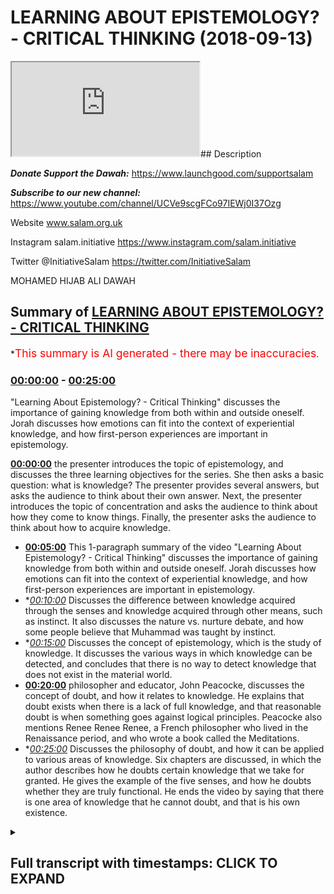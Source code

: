 # LEARNING ABOUT EPISTEMOLOGY? - CRITICAL THINKING (2018-09-13)

<iframe loading='lazy' src='https://www.youtube.com/embed/qu536euyd2c'></iframe>## Description

***Donate Support the Dawah:*** 
https://www.launchgood.com/supportsalam

***Subscribe to our new channel:*** 
https://www.youtube.com/channel/UCVe9scgFCo97IEWj0I37Ozg 

Website www.salam.org.uk 

Instagram salam.initiative 
https://www.instagram.com/salam.initiative

Twitter @InitiativeSalam 
https://twitter.com/InitiativeSalam

MOHAMED HIJAB ALI DAWAH

## Summary of [LEARNING ABOUT EPISTEMOLOGY? - CRITICAL THINKING](https://www.youtube.com/watch?v=qu536euyd2c)


*<span style="color:red; font-size:125%">This summary is AI generated - there may be inaccuracies</span>.

### [00:00:00](https://www.youtube.com/watch?v=qu536euyd2c&t=0) - [00:25:00](https://www.youtube.com/watch?v=qu536euyd2c&t=1500)

 "Learning About Epistemology? - Critical Thinking" discusses the importance of gaining knowledge from both within and outside oneself. Jorah discusses how emotions can fit into the context of experiential knowledge, and how first-person experiences are important in epistemology.

**[00:00:00](https://www.youtube.com/watch?v=qu536euyd2c&t=0)**  the presenter introduces the topic of epistemology, and discusses the three learning objectives for the series. She then asks a basic question: what is knowledge? The presenter provides several answers, but asks the audience to think about their own answer. Next, the presenter introduces the topic of concentration and asks the audience to think about how they come to know things. Finally, the presenter asks the audience to think about how to acquire knowledge.
* **[00:05:00](https://www.youtube.com/watch?v=qu536euyd2c&t=300)** This 1-paragraph summary of the video "Learning About Epistemology? - Critical Thinking" discusses the importance of gaining knowledge from both within and outside oneself. Jorah discusses how emotions can fit into the context of experiential knowledge, and how first-person experiences are important in epistemology.
* **[00:10:00](https://www.youtube.com/watch?v=qu536euyd2c&t=600)* Discusses the difference between knowledge acquired through the senses and knowledge acquired through other means, such as instinct. It also discusses the nature vs. nurture debate, and how some people believe that Muhammad was taught by instinct.
* **[00:15:00](https://www.youtube.com/watch?v=qu536euyd2c&t=900)* Discusses the concept of epistemology, which is the study of knowledge. It discusses the various ways in which knowledge can be detected, and concludes that there is no way to detect knowledge that does not exist in the material world.
* **[00:20:00](https://www.youtube.com/watch?v=qu536euyd2c&t=1200)**  philosopher and educator, John Peacocke, discusses the concept of doubt, and how it relates to knowledge. He explains that doubt exists when there is a lack of full knowledge, and that reasonable doubt is when something goes against logical principles. Peacocke also mentions Renee Renee Renee, a French philosopher who lived in the Renaissance period, and who wrote a book called the Meditations.
* **[00:25:00](https://www.youtube.com/watch?v=qu536euyd2c&t=1500)* Discusses the philosophy of doubt, and how it can be applied to various areas of knowledge. Six chapters are discussed, in which the author describes how he doubts certain knowledge that we take for granted. He gives the example of the five senses, and how he doubts whether they are truly functional. He ends the video by saying that there is one area of knowledge that he cannot doubt, and that is his own existence.

<details><summary><h2>Full transcript with timestamps: CLICK TO EXPAND</h2></summary>

[0:00:10](https://youtu.be/qu536euyd2c?t=10) [Music]  
[0:00:29](https://youtu.be/qu536euyd2c?t=29) so I'm not a liar but I kept on welcome  
[0:00:32](https://youtu.be/qu536euyd2c?t=32) to a new series of critical thinking  
[0:00:35](https://youtu.be/qu536euyd2c?t=35) obviously and critical thinking is as it  
[0:00:38](https://youtu.be/qu536euyd2c?t=38) says on the tin we're gonna try and  
[0:00:40](https://youtu.be/qu536euyd2c?t=40) equip you guys with the necessary and  
[0:00:42](https://youtu.be/qu536euyd2c?t=42) appropriate tools to understand things  
[0:00:46](https://youtu.be/qu536euyd2c?t=46) and more specifically understand things  
[0:00:49](https://youtu.be/qu536euyd2c?t=49) philosophically in the context of  
[0:00:51](https://youtu.be/qu536euyd2c?t=51) discourse in the context of discussions  
[0:00:54](https://youtu.be/qu536euyd2c?t=54) in the base that we have around things  
[0:00:56](https://youtu.be/qu536euyd2c?t=56) like purpose and so what we're going to  
[0:00:59](https://youtu.be/qu536euyd2c?t=59) start with the channel as an  
[0:01:00](https://youtu.be/qu536euyd2c?t=60) introductory lesson which hopefully will  
[0:01:03](https://youtu.be/qu536euyd2c?t=63) aim to lay some foundation some basic  
[0:01:05](https://youtu.be/qu536euyd2c?t=65) foundations on knowledge itself see if  
[0:01:09](https://youtu.be/qu536euyd2c?t=69) you can see behind me what we're doing  
[0:01:12](https://youtu.be/qu536euyd2c?t=72) today is simply to know how knowledge is  
[0:01:15](https://youtu.be/qu536euyd2c?t=75) acquired to understand the different  
[0:01:18](https://youtu.be/qu536euyd2c?t=78) philosophical perspectives on knowledge  
[0:01:19](https://youtu.be/qu536euyd2c?t=79) and to be able to make a judgment on  
[0:01:22](https://youtu.be/qu536euyd2c?t=82) epistemology these are the three  
[0:01:24](https://youtu.be/qu536euyd2c?t=84) learning objectives so by the end of  
[0:01:26](https://youtu.be/qu536euyd2c?t=86) this we should know what this topology  
[0:01:28](https://youtu.be/qu536euyd2c?t=88) is as a keyword that will enchant  
[0:01:31](https://youtu.be/qu536euyd2c?t=91) uncover but also we should have a  
[0:01:35](https://youtu.be/qu536euyd2c?t=95) judgment that were able to make on  
[0:01:38](https://youtu.be/qu536euyd2c?t=98) Lizzie the hip joint with the one and  
[0:01:41](https://youtu.be/qu536euyd2c?t=101) only the man himself the one that you  
[0:01:57](https://youtu.be/qu536euyd2c?t=117) really someone that's not seeing that  
[0:02:00](https://youtu.be/qu536euyd2c?t=120) much body does a lot for the  
[0:02:01](https://youtu.be/qu536euyd2c?t=121) organization and obviously we have a  
[0:02:03](https://youtu.be/qu536euyd2c?t=123) brother honey as well some of you might  
[0:02:05](https://youtu.be/qu536euyd2c?t=125) know him from now let's get started with  
[0:02:12](https://youtu.be/qu536euyd2c?t=132) some required questions which online  
[0:02:13](https://youtu.be/qu536euyd2c?t=133) this is going to be an interactive  
[0:02:15](https://youtu.be/qu536euyd2c?t=135) session and so we're gonna ask a lot of  
[0:02:18](https://youtu.be/qu536euyd2c?t=138) questions and I want you guys to think  
[0:02:19](https://youtu.be/qu536euyd2c?t=139) about what we're talking about rather  
[0:02:20](https://youtu.be/qu536euyd2c?t=140) than a me just giving you the  
[0:02:22](https://youtu.be/qu536euyd2c?t=142) information let's start with a very  
[0:02:24](https://youtu.be/qu536euyd2c?t=144) introductory question what is knowledge  
[0:02:29](https://youtu.be/qu536euyd2c?t=149) yes information facts the dictionary  
[0:02:35](https://youtu.be/qu536euyd2c?t=155) definition if you go on oxford  
[0:02:38](https://youtu.be/qu536euyd2c?t=158) dictionary they'll say knowledge  
[0:02:41](https://youtu.be/qu536euyd2c?t=161) in fact said skills acquired you know is  
[0:02:44](https://youtu.be/qu536euyd2c?t=164) how we use the word yeah in terms of  
[0:02:47](https://youtu.be/qu536euyd2c?t=167) common day usage is there anything else  
[0:02:49](https://youtu.be/qu536euyd2c?t=169) you add to that I don't think that's  
[0:02:56](https://youtu.be/qu536euyd2c?t=176) correct this is true now having said  
[0:03:06](https://youtu.be/qu536euyd2c?t=186) that I want to answer your question um  
[0:03:08](https://youtu.be/qu536euyd2c?t=188) and this is a more fundamental question  
[0:03:09](https://youtu.be/qu536euyd2c?t=189) well actually there's a question on  
[0:03:13](https://youtu.be/qu536euyd2c?t=193) concentration actually let's think about  
[0:03:15](https://youtu.be/qu536euyd2c?t=195) this right I wanted to really think  
[0:03:16](https://youtu.be/qu536euyd2c?t=196) about this and I thought the people are  
[0:03:18](https://youtu.be/qu536euyd2c?t=198) home to think about this question as  
[0:03:20](https://youtu.be/qu536euyd2c?t=200) well yeah how do we get to know or  
[0:03:25](https://youtu.be/qu536euyd2c?t=205) something in other words how do we  
[0:03:26](https://youtu.be/qu536euyd2c?t=206) acquire knowledge right so this is the  
[0:03:29](https://youtu.be/qu536euyd2c?t=209) question how to that question well I'd  
[0:03:39](https://youtu.be/qu536euyd2c?t=219) like you to do is you spend one minute  
[0:03:41](https://youtu.be/qu536euyd2c?t=221) by yourselves  
[0:03:42](https://youtu.be/qu536euyd2c?t=222) you know writing down some of the ways  
[0:03:45](https://youtu.be/qu536euyd2c?t=225) in which you think you come to know  
[0:03:48](https://youtu.be/qu536euyd2c?t=228) things so just by the minute wait  
[0:03:53](https://youtu.be/qu536euyd2c?t=233) whatever it may be just put down what  
[0:03:55](https://youtu.be/qu536euyd2c?t=235) you think is the correct answer  
[0:03:57](https://youtu.be/qu536euyd2c?t=237) we'll come back  
[0:04:15](https://youtu.be/qu536euyd2c?t=255) [Music]  
[0:04:47](https://youtu.be/qu536euyd2c?t=287) [Music]  
[0:04:56](https://youtu.be/qu536euyd2c?t=296) well I'm trying to very good very good  
[0:04:58](https://youtu.be/qu536euyd2c?t=298) very good things are what I'm trying to  
[0:05:01](https://youtu.be/qu536euyd2c?t=301) avoid in this series especially in the  
[0:05:04](https://youtu.be/qu536euyd2c?t=304) introductory lesson I'm trying to grade  
[0:05:06](https://youtu.be/qu536euyd2c?t=306) my language as much as possible so  
[0:05:07](https://youtu.be/qu536euyd2c?t=307) everyone can be included but there are  
[0:05:10](https://youtu.be/qu536euyd2c?t=310) some very good keywords that was  
[0:05:11](https://youtu.be/qu536euyd2c?t=311) intended we will build up to using more  
[0:05:17](https://youtu.be/qu536euyd2c?t=317) maybe complex terminologies and  
[0:05:19](https://youtu.be/qu536euyd2c?t=319) important dis lesson well that's that's  
[0:05:21](https://youtu.be/qu536euyd2c?t=321) what the small you say so knowledge  
[0:05:23](https://youtu.be/qu536euyd2c?t=323) gained from other places  
[0:05:24](https://youtu.be/qu536euyd2c?t=324) okay can you expound on that so I did a  
[0:05:30](https://youtu.be/qu536euyd2c?t=330) degree biology and I want to learn about  
[0:05:32](https://youtu.be/qu536euyd2c?t=332) the physical to gain this knowledge I  
[0:05:37](https://youtu.be/qu536euyd2c?t=337) have to read books relating to the topic  
[0:05:40](https://youtu.be/qu536euyd2c?t=340) so books would be a place where you gain  
[0:05:43](https://youtu.be/qu536euyd2c?t=343) money okay and how did you very simply  
[0:05:46](https://youtu.be/qu536euyd2c?t=346) how do you actually read books how does  
[0:05:49](https://youtu.be/qu536euyd2c?t=349) that work we use your eyes okay yeah  
[0:05:52](https://youtu.be/qu536euyd2c?t=352) camera words okay you interpret the word  
[0:05:55](https://youtu.be/qu536euyd2c?t=355) okay oh yeah so that's a question  
[0:05:59](https://youtu.be/qu536euyd2c?t=359) although the country is what we meant by  
[0:06:00](https://youtu.be/qu536euyd2c?t=360) it so if you meant how we acquire you I  
[0:06:03](https://youtu.be/qu536euyd2c?t=363) was going to sell  
[0:06:08](https://youtu.be/qu536euyd2c?t=368) okay so five senses yeah okay very good  
[0:06:16](https://youtu.be/qu536euyd2c?t=376) answer  
[0:06:16](https://youtu.be/qu536euyd2c?t=376) Jorah exeter anything else is there any  
[0:06:20](https://youtu.be/qu536euyd2c?t=380) other way you can get and that's always  
[0:06:25](https://youtu.be/qu536euyd2c?t=385) limited you know okay excellent but  
[0:06:27](https://youtu.be/qu536euyd2c?t=387) you've made a point and you said there  
[0:06:29](https://youtu.be/qu536euyd2c?t=389) were two ways which is what as we're  
[0:06:33](https://youtu.be/qu536euyd2c?t=393) gonna find out Bertrand Russell himself  
[0:06:34](https://youtu.be/qu536euyd2c?t=394) in the problems of philosophies in that  
[0:06:36](https://youtu.be/qu536euyd2c?t=396) book that will kind of we're using that  
[0:06:39](https://youtu.be/qu536euyd2c?t=399) kind of book by the way I haven't  
[0:06:40](https://youtu.be/qu536euyd2c?t=400) mentioned it already does  
[0:06:41](https://youtu.be/qu536euyd2c?t=401) well we're using Bertrand Russell's  
[0:06:43](https://youtu.be/qu536euyd2c?t=403) problems and philosophies look it's a  
[0:06:46](https://youtu.be/qu536euyd2c?t=406) book which very small but very very  
[0:06:49](https://youtu.be/qu536euyd2c?t=409) important actually in the entomology  
[0:06:51](https://youtu.be/qu536euyd2c?t=411) yeah because Apple isn't what called the  
[0:06:54](https://youtu.be/qu536euyd2c?t=414) problems of philosophy where our lessons  
[0:06:56](https://youtu.be/qu536euyd2c?t=416) are being kind of scheduled in  
[0:06:58](https://youtu.be/qu536euyd2c?t=418) accordance with the chapters of that  
[0:06:59](https://youtu.be/qu536euyd2c?t=419) book but it's not rigid in a sense that  
[0:07:02](https://youtu.be/qu536euyd2c?t=422) we're not gonna go outside and the  
[0:07:04](https://youtu.be/qu536euyd2c?t=424) reason why chosen that particular book  
[0:07:06](https://youtu.be/qu536euyd2c?t=426) is because you'll find that most  
[0:07:09](https://youtu.be/qu536euyd2c?t=429) universities that do things that they  
[0:07:11](https://youtu.be/qu536euyd2c?t=431) have that required reading yeah and and  
[0:07:14](https://youtu.be/qu536euyd2c?t=434) for good reason I comes out for Oxford  
[0:07:16](https://youtu.be/qu536euyd2c?t=436) University for its people a degree they  
[0:07:18](https://youtu.be/qu536euyd2c?t=438) they don't allow you to do that degree  
[0:07:20](https://youtu.be/qu536euyd2c?t=440) unless you have they do a lot of I mean  
[0:07:22](https://youtu.be/qu536euyd2c?t=442) they recommend before you actually get  
[0:07:24](https://youtu.be/qu536euyd2c?t=444) started with you me that you mean that  
[0:07:25](https://youtu.be/qu536euyd2c?t=445) book and it's because it gives you that  
[0:07:27](https://youtu.be/qu536euyd2c?t=447) foundation in you need right so the two  
[0:07:30](https://youtu.be/qu536euyd2c?t=450) things that you mentioned is very  
[0:07:31](https://youtu.be/qu536euyd2c?t=451) important because actually it's  
[0:07:32](https://youtu.be/qu536euyd2c?t=452) mentioned it is right so five senses is  
[0:07:37](https://youtu.be/qu536euyd2c?t=457) good yeah so it's kind of like the  
[0:07:39](https://youtu.be/qu536euyd2c?t=459) outside yeah making it very simple but  
[0:07:41](https://youtu.be/qu536euyd2c?t=461) you also said knowledge from within so  
[0:07:45](https://youtu.be/qu536euyd2c?t=465) could you expound on that one please so  
[0:07:48](https://youtu.be/qu536euyd2c?t=468) this could be things that you learn  
[0:07:51](https://youtu.be/qu536euyd2c?t=471) about yourself things that you learn  
[0:07:53](https://youtu.be/qu536euyd2c?t=473) about other people who are interacting  
[0:07:55](https://youtu.be/qu536euyd2c?t=475) with them so you said something discover  
[0:08:00](https://youtu.be/qu536euyd2c?t=480) something that's unique that you would  
[0:08:02](https://youtu.be/qu536euyd2c?t=482) you know  
[0:08:02](https://youtu.be/qu536euyd2c?t=482) it could be both so give us an example  
[0:08:06](https://youtu.be/qu536euyd2c?t=486) of that it could be both give an example  
[0:08:07](https://youtu.be/qu536euyd2c?t=487) of something which you already know so  
[0:08:09](https://youtu.be/qu536euyd2c?t=489) your personality like what things are  
[0:08:12](https://youtu.be/qu536euyd2c?t=492) know you so I get really annoying when I  
[0:08:16](https://youtu.be/qu536euyd2c?t=496) see  
[0:08:17](https://youtu.be/qu536euyd2c?t=497) with homeless that's something that I've  
[0:08:20](https://youtu.be/qu536euyd2c?t=500) learned about myself the best I'm not  
[0:08:23](https://youtu.be/qu536euyd2c?t=503) sure that's very good I think you're  
[0:08:25](https://youtu.be/qu536euyd2c?t=505) right your tracks but wait there's some  
[0:08:27](https://youtu.be/qu536euyd2c?t=507) there's still some refinement we can do  
[0:08:29](https://youtu.be/qu536euyd2c?t=509) yes or okay holding a little bit more I  
[0:08:32](https://youtu.be/qu536euyd2c?t=512) think a little bit deeper so what is  
[0:08:34](https://youtu.be/qu536euyd2c?t=514) that exactly  
[0:08:35](https://youtu.be/qu536euyd2c?t=515) you feel what noise you need to watch  
[0:08:38](https://youtu.be/qu536euyd2c?t=518) people who used to I feel what we  
[0:08:41](https://youtu.be/qu536euyd2c?t=521) talking about is a certain emotion right  
[0:08:45](https://youtu.be/qu536euyd2c?t=525) yeah some cool this intuitive knowledge  
[0:08:57](https://youtu.be/qu536euyd2c?t=537) and some and you can also play within  
[0:09:00](https://youtu.be/qu536euyd2c?t=540) that experiential knowledge okay so  
[0:09:13](https://youtu.be/qu536euyd2c?t=553) emotions will fit in that context of  
[0:09:16](https://youtu.be/qu536euyd2c?t=556) experiential knowledge because you  
[0:09:18](https://youtu.be/qu536euyd2c?t=558) experience the emotions you experience  
[0:09:24](https://youtu.be/qu536euyd2c?t=564) emotions now if you experience emotions  
[0:09:27](https://youtu.be/qu536euyd2c?t=567) it's first-person everyone on board  
[0:09:35](https://youtu.be/qu536euyd2c?t=575) there are three kinds of person right  
[0:09:38](https://youtu.be/qu536euyd2c?t=578) which I want this person something which  
[0:09:59](https://youtu.be/qu536euyd2c?t=599) is first-person pronoun which is  
[0:10:00](https://youtu.be/qu536euyd2c?t=600) first-person like okay give me an  
[0:10:05](https://youtu.be/qu536euyd2c?t=605) example of a second person pronoun to  
[0:10:07](https://youtu.be/qu536euyd2c?t=607) you okay and give me a couple of third  
[0:10:11](https://youtu.be/qu536euyd2c?t=611) person now if we come back to here  
[0:10:18](https://youtu.be/qu536euyd2c?t=618) emotions is it I knew or they'd be so  
[0:10:23](https://youtu.be/qu536euyd2c?t=623) yeah this is your emotions we're talking  
[0:10:26](https://youtu.be/qu536euyd2c?t=626) about something which is first-person  
[0:10:30](https://youtu.be/qu536euyd2c?t=630) now this is  
[0:10:31](https://youtu.be/qu536euyd2c?t=631) very important the reason why it's very  
[0:10:37](https://youtu.be/qu536euyd2c?t=637) very important especially in in  
[0:10:39](https://youtu.be/qu536euyd2c?t=639) acquiring knowledge yeah it's because  
[0:10:42](https://youtu.be/qu536euyd2c?t=642) the whole field of science you said  
[0:10:47](https://youtu.be/qu536euyd2c?t=647) you're violated again the whole field of  
[0:10:49](https://youtu.be/qu536euyd2c?t=649) science obviously this down here for  
[0:10:51](https://youtu.be/qu536euyd2c?t=651) this time the whole field of science is  
[0:10:53](https://youtu.be/qu536euyd2c?t=653) very personable in order for something  
[0:10:59](https://youtu.be/qu536euyd2c?t=659) to be scientific it has to be  
[0:11:06](https://youtu.be/qu536euyd2c?t=666) experimental science yeah okay what do  
[0:11:14](https://youtu.be/qu536euyd2c?t=674) anyway so scientific experiments are  
[0:11:19](https://youtu.be/qu536euyd2c?t=679) experimented upon they do not relate to  
[0:11:23](https://youtu.be/qu536euyd2c?t=683) your own subjective experience okay  
[0:11:28](https://youtu.be/qu536euyd2c?t=688) so science can't attack yeah cannot feel  
[0:11:36](https://youtu.be/qu536euyd2c?t=696) it can't detect that does that make  
[0:11:40](https://youtu.be/qu536euyd2c?t=700) sense how do you feel it's a  
[0:11:42](https://youtu.be/qu536euyd2c?t=702) first-person question what if you're the  
[0:11:48](https://youtu.be/qu536euyd2c?t=708) scientist whose discovery even if you're  
[0:11:50](https://youtu.be/qu536euyd2c?t=710) the scientist to discover right in any  
[0:11:53](https://youtu.be/qu536euyd2c?t=713) case your experience is always first  
[0:11:56](https://youtu.be/qu536euyd2c?t=716) person you say I feel where science is  
[0:12:00](https://youtu.be/qu536euyd2c?t=720) always that person has to you have to  
[0:12:02](https://youtu.be/qu536euyd2c?t=722) have an expert experiment yeah so that's  
[0:12:06](https://youtu.be/qu536euyd2c?t=726) important  
[0:12:06](https://youtu.be/qu536euyd2c?t=726) well the tongue will come to it later on  
[0:12:09](https://youtu.be/qu536euyd2c?t=729) that's important so here we're worried  
[0:12:12](https://youtu.be/qu536euyd2c?t=732) or two things right I will stick to  
[0:12:14](https://youtu.be/qu536euyd2c?t=734) those who thinks because they're quite  
[0:12:15](https://youtu.be/qu536euyd2c?t=735) important so a quote the external and  
[0:12:17](https://youtu.be/qu536euyd2c?t=737) you've got the internal feel like yeah  
[0:12:18](https://youtu.be/qu536euyd2c?t=738) the external the five senses they  
[0:12:21](https://youtu.be/qu536euyd2c?t=741) they're the window to the outside world  
[0:12:23](https://youtu.be/qu536euyd2c?t=743) yeah and then you have intuitive  
[0:12:27](https://youtu.be/qu536euyd2c?t=747) knowledge and experience or knowledge  
[0:12:28](https://youtu.be/qu536euyd2c?t=748) it's more internal can you think of  
[0:12:31](https://youtu.be/qu536euyd2c?t=751) something else which is knowledge which  
[0:12:36](https://youtu.be/qu536euyd2c?t=756) you don't get from the five senses  
[0:12:38](https://youtu.be/qu536euyd2c?t=758) that's my question  
[0:12:39](https://youtu.be/qu536euyd2c?t=759) give me examples of other kinds of  
[0:12:42](https://youtu.be/qu536euyd2c?t=762) knowledge which are not acquired through  
[0:12:45](https://youtu.be/qu536euyd2c?t=765) the person  
[0:12:45](https://youtu.be/qu536euyd2c?t=765) so we said experience our eight emotions  
[0:12:48](https://youtu.be/qu536euyd2c?t=768) this is relating back to the Quran  
[0:12:52](https://youtu.be/qu536euyd2c?t=772) hidden he knew how to do certain things  
[0:12:55](https://youtu.be/qu536euyd2c?t=775) for instance  
[0:12:56](https://youtu.be/qu536euyd2c?t=776) he made a hole in the boat you fixed the  
[0:12:59](https://youtu.be/qu536euyd2c?t=779) hole and he took care of that point  
[0:13:03](https://youtu.be/qu536euyd2c?t=783) these things these things here at wisdom  
[0:13:13](https://youtu.be/qu536euyd2c?t=793) [Music]  
[0:13:16](https://youtu.be/qu536euyd2c?t=796) this thing will knowledge their work  
[0:13:21](https://youtu.be/qu536euyd2c?t=801) from that world from within you could  
[0:13:27](https://youtu.be/qu536euyd2c?t=807) argue it's from now how do you why some  
[0:13:29](https://youtu.be/qu536euyd2c?t=809) say he was a prophet okay and if he's a  
[0:13:31](https://youtu.be/qu536euyd2c?t=811) prophet who's getting from why yeah  
[0:13:33](https://youtu.be/qu536euyd2c?t=813) which is from Allah you're onto  
[0:13:37](https://youtu.be/qu536euyd2c?t=817) something you're definitely on to  
[0:13:39](https://youtu.be/qu536euyd2c?t=819) something here so you're not wrong  
[0:13:40](https://youtu.be/qu536euyd2c?t=820) complete what other knowledge is not a  
[0:13:43](https://youtu.be/qu536euyd2c?t=823) quiet from the outside world  
[0:13:50](https://youtu.be/qu536euyd2c?t=830) consciousness is not really knowledge  
[0:13:52](https://youtu.be/qu536euyd2c?t=832) it's a state of being  
[0:13:54](https://youtu.be/qu536euyd2c?t=834) yeah well you're definitely right you're  
[0:13:57](https://youtu.be/qu536euyd2c?t=837) definitely right and so much of  
[0:13:59](https://youtu.be/qu536euyd2c?t=839) consciousness cannot be experimented  
[0:14:02](https://youtu.be/qu536euyd2c?t=842) upon yeah yeah so consciousness is first  
[0:14:05](https://youtu.be/qu536euyd2c?t=845) person and third person yes that's great  
[0:14:09](https://youtu.be/qu536euyd2c?t=849) well we're sticking on the field of  
[0:14:10](https://youtu.be/qu536euyd2c?t=850) knowledge right so you think something  
[0:14:12](https://youtu.be/qu536euyd2c?t=852) that we do without exactly that's what  
[0:14:16](https://youtu.be/qu536euyd2c?t=856) we just think about what do we know  
[0:14:18](https://youtu.be/qu536euyd2c?t=858) without using our five senses with  
[0:14:21](https://youtu.be/qu536euyd2c?t=861) animals some animals are born they also  
[0:14:24](https://youtu.be/qu536euyd2c?t=864) go any teachers around them no the first  
[0:14:26](https://youtu.be/qu536euyd2c?t=866) teacher to teach them and the only thing  
[0:14:29](https://youtu.be/qu536euyd2c?t=869) you know how to survive  
[0:14:32](https://youtu.be/qu536euyd2c?t=872) yeah maybe something that it's  
[0:14:38](https://youtu.be/qu536euyd2c?t=878) programmed to do okay so this he wasn't  
[0:14:41](https://youtu.be/qu536euyd2c?t=881) taught you could argue this point you  
[0:14:42](https://youtu.be/qu536euyd2c?t=882) could argue this point this is cool  
[0:14:44](https://youtu.be/qu536euyd2c?t=884) instinct yeah with instincts well I'm  
[0:14:50](https://youtu.be/qu536euyd2c?t=890) going to say because there is a debate  
[0:14:55](https://youtu.be/qu536euyd2c?t=895) in psychology called the nature versus  
[0:14:58](https://youtu.be/qu536euyd2c?t=898) nurture people okay which I don't want  
[0:15:01](https://youtu.be/qu536euyd2c?t=901) to go into too much voice idea is this  
[0:15:03](https://youtu.be/qu536euyd2c?t=903) baby really being tall or hot or is it  
[0:15:06](https://youtu.be/qu536euyd2c?t=906) something that they've gotten actually  
[0:15:07](https://youtu.be/qu536euyd2c?t=907) yeah that's it the baby the one again  
[0:15:09](https://youtu.be/qu536euyd2c?t=909) but it's something you could argue yeah  
[0:15:11](https://youtu.be/qu536euyd2c?t=911) so I'm not gonna say it's wrong it's not  
[0:15:14](https://youtu.be/qu536euyd2c?t=914) completely undisputed okay  
[0:15:16](https://youtu.be/qu536euyd2c?t=916) emotions are pretty much on this view  
[0:15:18](https://youtu.be/qu536euyd2c?t=918) that you can't say that they're instinct  
[0:15:22](https://youtu.be/qu536euyd2c?t=922) you could dispute what else is of the  
[0:15:23](https://youtu.be/qu536euyd2c?t=923) way I think of this way in order for  
[0:15:30](https://youtu.be/qu536euyd2c?t=930) something to be detected by the five  
[0:15:32](https://youtu.be/qu536euyd2c?t=932) senses what properties must I have has  
[0:15:36](https://youtu.be/qu536euyd2c?t=936) to be pending okay excellent tangible is  
[0:15:41](https://youtu.be/qu536euyd2c?t=941) another way of saying one physical  
[0:15:43](https://youtu.be/qu536euyd2c?t=943) excellent so what do we know which is  
[0:15:47](https://youtu.be/qu536euyd2c?t=947) not physical  
[0:15:48](https://youtu.be/qu536euyd2c?t=948) makes it physical things now give me an  
[0:15:51](https://youtu.be/qu536euyd2c?t=951) example or something we know which is  
[0:15:52](https://youtu.be/qu536euyd2c?t=952) metaphysical  
[0:15:59](https://youtu.be/qu536euyd2c?t=959) something we know which is that's  
[0:16:10](https://youtu.be/qu536euyd2c?t=970) religious yeah I'm saying something no  
[0:16:13](https://youtu.be/qu536euyd2c?t=973) non-supe you've all disagreeable  
[0:16:16](https://youtu.be/qu536euyd2c?t=976) consciousness okay we know exist so what  
[0:16:26](https://youtu.be/qu536euyd2c?t=986) do we know gravity gravity we don't get  
[0:16:30](https://youtu.be/qu536euyd2c?t=990) the effect of yeah almost single  
[0:16:35](https://youtu.be/qu536euyd2c?t=995) scientific they're still in the tangible  
[0:16:36](https://youtu.be/qu536euyd2c?t=996) world you can detect them to some extent  
[0:16:38](https://youtu.be/qu536euyd2c?t=998) yeah well the effect of their maybe  
[0:16:40](https://youtu.be/qu536euyd2c?t=1000) we're saying this thing is not in the in  
[0:16:43](https://youtu.be/qu536euyd2c?t=1003) the physical world at all and it's  
[0:16:45](https://youtu.be/qu536euyd2c?t=1005) undetectable memory memories you can say  
[0:16:49](https://youtu.be/qu536euyd2c?t=1009) you could argue this brain in neurons  
[0:16:51](https://youtu.be/qu536euyd2c?t=1011) you could argue from a physical  
[0:16:53](https://youtu.be/qu536euyd2c?t=1013) perspective love emotions or whatever  
[0:16:57](https://youtu.be/qu536euyd2c?t=1017) but they call you also know you could  
[0:17:03](https://youtu.be/qu536euyd2c?t=1023) argue that that's what materialists do I  
[0:17:05](https://youtu.be/qu536euyd2c?t=1025) do  
[0:17:16](https://youtu.be/qu536euyd2c?t=1036) okay yeah okay the question cannot be  
[0:18:59](https://youtu.be/qu536euyd2c?t=1139) detected through scientific inquiry no  
[0:19:06](https://youtu.be/qu536euyd2c?t=1146) every close to this can you can you feel  
[0:19:12](https://youtu.be/qu536euyd2c?t=1152) numbers no can you taste numbers up can  
[0:19:16](https://youtu.be/qu536euyd2c?t=1156) you see  
[0:19:19](https://youtu.be/qu536euyd2c?t=1159) [Music]  
[0:19:20](https://youtu.be/qu536euyd2c?t=1160) Isaac Isaac that's a symbol the right  
[0:19:23](https://youtu.be/qu536euyd2c?t=1163) totally good abstract concepts yes this  
[0:19:32](https://youtu.be/qu536euyd2c?t=1172) is right so please put this down okay  
[0:19:37](https://youtu.be/qu536euyd2c?t=1177) mathematics is knowledge from within  
[0:19:44](https://youtu.be/qu536euyd2c?t=1184) which is undetectable in the material  
[0:19:47](https://youtu.be/qu536euyd2c?t=1187) world okay all right that's excellent  
[0:19:52](https://youtu.be/qu536euyd2c?t=1192) all right so I think we're going to a  
[0:19:54](https://youtu.be/qu536euyd2c?t=1194) very very good stuff I'm really doing  
[0:19:56](https://youtu.be/qu536euyd2c?t=1196) just I'm happy to hear that  
[0:20:02](https://youtu.be/qu536euyd2c?t=1202) now let's go to the next question if we  
[0:20:04](https://youtu.be/qu536euyd2c?t=1204) know what knowledge is yes and this is  
[0:20:08](https://youtu.be/qu536euyd2c?t=1208) what Bertrand Russell says in his first  
[0:20:09](https://youtu.be/qu536euyd2c?t=1209) chapter as well okay if we don't want  
[0:20:14](https://youtu.be/qu536euyd2c?t=1214) knowledge is the question is what is  
[0:20:17](https://youtu.be/qu536euyd2c?t=1217) that absence of knowledge let's think  
[0:20:23](https://youtu.be/qu536euyd2c?t=1223) about it for a second before we say that  
[0:20:28](https://youtu.be/qu536euyd2c?t=1228) you can't be certain  
[0:20:33](https://youtu.be/qu536euyd2c?t=1233) yeah it's what 70 is or here's the  
[0:20:36](https://youtu.be/qu536euyd2c?t=1236) question  
[0:20:37](https://youtu.be/qu536euyd2c?t=1237) that's what what is reasonable that  
[0:20:53](https://youtu.be/qu536euyd2c?t=1253) hiccup I think because what do you say  
[0:21:01](https://youtu.be/qu536euyd2c?t=1261) people we get people say I have doubts  
[0:21:05](https://youtu.be/qu536euyd2c?t=1265) and it's not just a religious context  
[0:21:07](https://youtu.be/qu536euyd2c?t=1267) doubts  
[0:21:08](https://youtu.be/qu536euyd2c?t=1268) yeah and it could be I have doubts about  
[0:21:10](https://youtu.be/qu536euyd2c?t=1270) life I have doubts about meaning I have  
[0:21:13](https://youtu.be/qu536euyd2c?t=1273) doubts about my performance I have  
[0:21:15](https://youtu.be/qu536euyd2c?t=1275) doubts about X bar Y button question is  
[0:21:18](https://youtu.be/qu536euyd2c?t=1278) what is reasonable doubt now what I want  
[0:21:21](https://youtu.be/qu536euyd2c?t=1281) to think about more specifically what we  
[0:21:28](https://youtu.be/qu536euyd2c?t=1288) to really think about is when is it  
[0:21:33](https://youtu.be/qu536euyd2c?t=1293) two down when does it make sense to  
[0:21:36](https://youtu.be/qu536euyd2c?t=1296) doubt something and I'm going to give  
[0:21:41](https://youtu.be/qu536euyd2c?t=1301) you another hint actually coherence  
[0:21:48](https://youtu.be/qu536euyd2c?t=1308) coherence is consistency yeah  
[0:21:52](https://youtu.be/qu536euyd2c?t=1312) when does it make coherent sense to  
[0:21:56](https://youtu.be/qu536euyd2c?t=1316) doubt in something hmm  
[0:22:00](https://youtu.be/qu536euyd2c?t=1320) can you say for example did you know  
[0:22:02](https://youtu.be/qu536euyd2c?t=1322) that study that was done by that guy who  
[0:22:04](https://youtu.be/qu536euyd2c?t=1324) put some straws in there but there was a  
[0:22:09](https://youtu.be/qu536euyd2c?t=1329) group of people they will keep choosing  
[0:22:11](https://youtu.be/qu536euyd2c?t=1331) something comparing me they will  
[0:22:18](https://youtu.be/qu536euyd2c?t=1338) continue to collect in that consistency  
[0:22:21](https://youtu.be/qu536euyd2c?t=1341) and it won't doubt into the other  
[0:22:23](https://youtu.be/qu536euyd2c?t=1343) person's mouth because we can looking  
[0:22:26](https://youtu.be/qu536euyd2c?t=1346) you know the old finger so when you know  
[0:22:28](https://youtu.be/qu536euyd2c?t=1348) something to be that I know for example  
[0:22:30](https://youtu.be/qu536euyd2c?t=1350) when an egg drop it breaks so when I see  
[0:22:33](https://youtu.be/qu536euyd2c?t=1353) it drop in a no break and I'm gonna  
[0:22:34](https://youtu.be/qu536euyd2c?t=1354) think to myself if there's a doubt that  
[0:22:35](https://youtu.be/qu536euyd2c?t=1355) you should have you're making points  
[0:22:41](https://youtu.be/qu536euyd2c?t=1361) examples to give it examples of when now  
[0:22:44](https://youtu.be/qu536euyd2c?t=1364) is apply that meteorite who those who  
[0:22:46](https://youtu.be/qu536euyd2c?t=1366) don't but I want you to think more  
[0:22:48](https://youtu.be/qu536euyd2c?t=1368) fundamentally now think about what we've  
[0:22:50](https://youtu.be/qu536euyd2c?t=1370) just done yeah because doubt relates to  
[0:22:53](https://youtu.be/qu536euyd2c?t=1373) one one certainty but something more  
[0:22:57](https://youtu.be/qu536euyd2c?t=1377) fundamental insanity which we discovered  
[0:22:59](https://youtu.be/qu536euyd2c?t=1379) think about the learning objective so  
[0:23:04](https://youtu.be/qu536euyd2c?t=1384) what's the key word learning alright so  
[0:23:07](https://youtu.be/qu536euyd2c?t=1387) doubt and knowledge are related yes  
[0:23:10](https://youtu.be/qu536euyd2c?t=1390) so doubt exists when there's a lack of  
[0:23:14](https://youtu.be/qu536euyd2c?t=1394) usually right okay so let's ask a  
[0:23:17](https://youtu.be/qu536euyd2c?t=1397) question our game plan what is  
[0:23:19](https://youtu.be/qu536euyd2c?t=1399) reasonable doubt when you have evidence  
[0:23:21](https://youtu.be/qu536euyd2c?t=1401) to suggest that the pattern of coherence  
[0:23:27](https://youtu.be/qu536euyd2c?t=1407) when there is a reasonable stray off the  
[0:23:31](https://youtu.be/qu536euyd2c?t=1411) path alone okay so here what you're  
[0:23:34](https://youtu.be/qu536euyd2c?t=1414) saying is a reason reasonable doubt is  
[0:23:36](https://youtu.be/qu536euyd2c?t=1416) when something for example goes against  
[0:23:39](https://youtu.be/qu536euyd2c?t=1419) logical principles okay when there is a  
[0:23:46](https://youtu.be/qu536euyd2c?t=1426) lack of  
[0:23:47](https://youtu.be/qu536euyd2c?t=1427) full knowledge okay that's important now  
[0:23:51](https://youtu.be/qu536euyd2c?t=1431) support at the stage to think about  
[0:23:54](https://youtu.be/qu536euyd2c?t=1434) something very close to the all right I  
[0:23:57](https://youtu.be/qu536euyd2c?t=1437) don't need support we'll give you too  
[0:23:59](https://youtu.be/qu536euyd2c?t=1439) many names but one person that you  
[0:24:01](https://youtu.be/qu536euyd2c?t=1441) should know is this person this guy's  
[0:24:10](https://youtu.be/qu536euyd2c?t=1450) Rene Descartes okay this product no he's  
[0:24:16](https://youtu.be/qu536euyd2c?t=1456) a big public and it's been an hour he  
[0:24:19](https://youtu.be/qu536euyd2c?t=1459) isn't there on the water  
[0:24:24](https://youtu.be/qu536euyd2c?t=1464) Renee Renee Renee take off yesterday  
[0:24:28](https://youtu.be/qu536euyd2c?t=1468) okay  
[0:24:31](https://youtu.be/qu536euyd2c?t=1471) he was a existed in the Renaissance  
[0:24:36](https://youtu.be/qu536euyd2c?t=1476) period okay in the Renaissance the  
[0:24:41](https://youtu.be/qu536euyd2c?t=1481) Renaissance period is anything between  
[0:24:43](https://youtu.be/qu536euyd2c?t=1483) fourteen sixty or 1491 words but he was  
[0:24:48](https://youtu.be/qu536euyd2c?t=1488) around he made a book called the  
[0:24:53](https://youtu.be/qu536euyd2c?t=1493) meditations he was called a rationalist  
[0:25:01](https://youtu.be/qu536euyd2c?t=1501) okay a rationalist  
[0:25:09](https://youtu.be/qu536euyd2c?t=1509) and what he did I think that six  
[0:25:11](https://youtu.be/qu536euyd2c?t=1511) chapters in his book six times and in  
[0:25:14](https://youtu.be/qu536euyd2c?t=1514) each chapter what he did was he  
[0:25:17](https://youtu.be/qu536euyd2c?t=1517) described how he doubts certain  
[0:25:22](https://youtu.be/qu536euyd2c?t=1522) knowledge that we take for granted I'll  
[0:25:25](https://youtu.be/qu536euyd2c?t=1525) give you one example of that to give you  
[0:25:27](https://youtu.be/qu536euyd2c?t=1527) to to to drive the point he said for  
[0:25:30](https://youtu.be/qu536euyd2c?t=1530) example the five senses we said five  
[0:25:32](https://youtu.be/qu536euyd2c?t=1532) senses was a way of making sense in the  
[0:25:34](https://youtu.be/qu536euyd2c?t=1534) world for us to know the world yeah he  
[0:25:37](https://youtu.be/qu536euyd2c?t=1537) said how do I know for sure that my five  
[0:25:42](https://youtu.be/qu536euyd2c?t=1542) senses are not deluding I'm going to put  
[0:25:46](https://youtu.be/qu536euyd2c?t=1546) it down so how do I know for sure is the  
[0:25:49](https://youtu.be/qu536euyd2c?t=1549) question hood that I'm not delusional in  
[0:25:55](https://youtu.be/qu536euyd2c?t=1555) my understanding of the world as a  
[0:25:57](https://youtu.be/qu536euyd2c?t=1557) result of my five senses  
[0:26:00](https://youtu.be/qu536euyd2c?t=1560) now is there a possible is there a way  
[0:26:03](https://youtu.be/qu536euyd2c?t=1563) of knowing that our five senses are  
[0:26:06](https://youtu.be/qu536euyd2c?t=1566) perfectly functional it's different and  
[0:26:10](https://youtu.be/qu536euyd2c?t=1570) it's a better question is their way of  
[0:26:12](https://youtu.be/qu536euyd2c?t=1572) proving is there a way of proving that  
[0:26:15](https://youtu.be/qu536euyd2c?t=1575) our five senses are perfectly functional  
[0:26:19](https://youtu.be/qu536euyd2c?t=1579) no there's no way of proving that you  
[0:26:25](https://youtu.be/qu536euyd2c?t=1585) cannot prove that the five senses are  
[0:26:27](https://youtu.be/qu536euyd2c?t=1587) perfectly functional at the end of it  
[0:26:31](https://youtu.be/qu536euyd2c?t=1591) what is called systematic doubt yeah  
[0:26:34](https://youtu.be/qu536euyd2c?t=1594) systematic down in other words anything  
[0:26:37](https://youtu.be/qu536euyd2c?t=1597) he could doubt he would reject okay so  
[0:26:42](https://youtu.be/qu536euyd2c?t=1602) they call anything he would doubt yeah  
[0:26:45](https://youtu.be/qu536euyd2c?t=1605) he would reject him does not make sense  
[0:26:48](https://youtu.be/qu536euyd2c?t=1608) so for join us I'm saying yeah yeah all  
[0:26:50](https://youtu.be/qu536euyd2c?t=1610) right so you know when he ends up school  
[0:27:00](https://youtu.be/qu536euyd2c?t=1620) systematic doubt yeah he ended up with  
[0:27:08](https://youtu.be/qu536euyd2c?t=1628) something called the Khajiit oh now I'll  
[0:27:10](https://youtu.be/qu536euyd2c?t=1630) tell you what it's called util it's very  
[0:27:12](https://youtu.be/qu536euyd2c?t=1632) important in philosophy henceforth Co  
[0:27:14](https://youtu.be/qu536euyd2c?t=1634) JIT oh yeah GOG IPO is very very  
[0:27:17](https://youtu.be/qu536euyd2c?t=1637) important it's one of the most popular  
[0:27:20](https://youtu.be/qu536euyd2c?t=1640) concepts and all of philosophy one of  
[0:27:22](https://youtu.be/qu536euyd2c?t=1642) the most popular concepts in all right  
[0:27:26](https://youtu.be/qu536euyd2c?t=1646) he ended up with something called the  
[0:27:29](https://youtu.be/qu536euyd2c?t=1649) Khajiit Oh was it called  
[0:27:32](https://youtu.be/qu536euyd2c?t=1652) cachito okay some say capito some portal  
[0:27:36](https://youtu.be/qu536euyd2c?t=1656) it's about you know Kuji - yeah what is  
[0:27:40](https://youtu.be/qu536euyd2c?t=1660) what could you talk I remember he now  
[0:27:43](https://youtu.be/qu536euyd2c?t=1663) he's doubting everything's been doubting  
[0:27:45](https://youtu.be/qu536euyd2c?t=1665) his senses he's doubting his faculties  
[0:27:48](https://youtu.be/qu536euyd2c?t=1668) he's doubting everything after six  
[0:27:51](https://youtu.be/qu536euyd2c?t=1671) chapters he says there's one thing I  
[0:27:53](https://youtu.be/qu536euyd2c?t=1673) can't doubt what do you think he said  
</details>